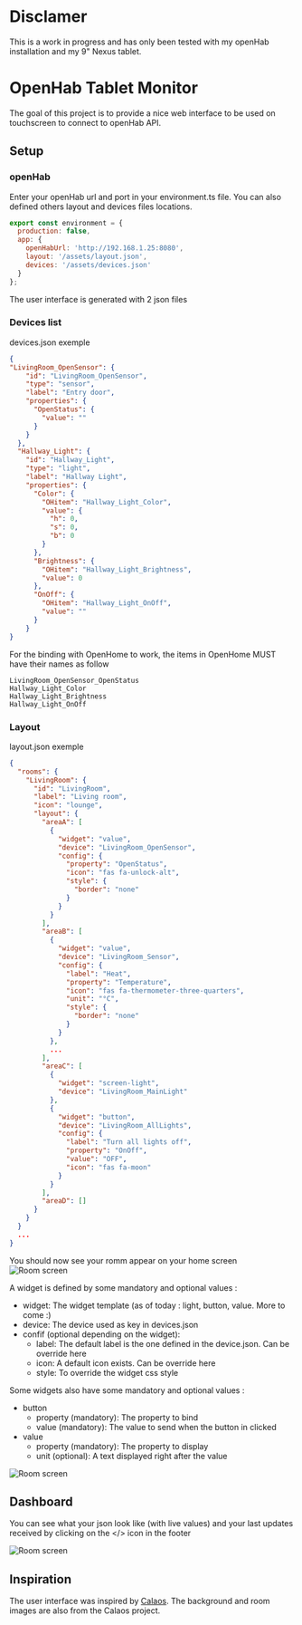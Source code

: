 # Disclamer
This is a work in progress and has only been tested with my openHab installation and my 9" Nexus tablet.

# OpenHab Tablet Monitor

The goal of this project is to provide a nice web interface to be used on touchscreen to connect to openHab API.

## Setup

### openHab

Enter your openHab url and port in your environment.ts file. You can also defined others layout and devices files locations.

```javascript
export const environment = {
  production: false,
  app: {
    openHabUrl: 'http://192.168.1.25:8080',
    layout: '/assets/layout.json',
    devices: '/assets/devices.json'
  }
};
```


The user interface is generated with 2 json files

### Devices list
devices.json exemple

```json
{
"LivingRoom_OpenSensor": {
    "id": "LivingRoom_OpenSensor",
    "type": "sensor",
    "label": "Entry door",
    "properties": {
      "OpenStatus": {
        "value": ""
      }
    }
  },
  "Hallway_Light": {
    "id": "Hallway_Light",
    "type": "light",
    "label": "Hallway Light",
    "properties": {
      "Color": {
        "OHitem": "Hallway_Light_Color",
        "value": {
          "h": 0,
          "s": 0,
          "b": 0
        }
      },
      "Brightness": {
        "OHitem": "Hallway_Light_Brightness",
        "value": 0
      },
      "OnOff": {
        "OHitem": "Hallway_Light_OnOff",
        "value": ""
      }
    }
}
```

For the binding with OpenHome to work, the items in OpenHome MUST have their names as follow

```
LivingRoom_OpenSensor_OpenStatus
Hallway_Light_Color
Hallway_Light_Brightness
Hallway_Light_OnOff
```

### Layout
layout.json exemple

```json
{
  "rooms": {
    "LivingRoom": {
      "id": "LivingRoom",
      "label": "Living room",
      "icon": "lounge",
      "layout": {
        "areaA": [
          {
            "widget": "value",
            "device": "LivingRoom_OpenSensor",
            "config": {
              "property": "OpenStatus",
              "icon": "fas fa-unlock-alt",
              "style": {
                "border": "none"
              }
            }
          }
        ],
        "areaB": [
          {
            "widget": "value",
            "device": "LivingRoom_Sensor",
            "config": {
              "label": "Heat",
              "property": "Temperature",
              "icon": "fas fa-thermometer-three-quarters",
              "unit": "°C",
              "style": {
                "border": "none"
              }
            }
          },
          ...
        ],
        "areaC": [
          {
            "widget": "screen-light",
            "device": "LivingRoom_MainLight"
          },
          {
            "widget": "button",
            "device": "LivingRoom_AllLights",
            "config": {
              "label": "Turn all lights off",
              "property": "OnOff",
              "value": "OFF",
              "icon": "fas fa-moon"
            }
          }
        ],
        "areaD": []
      }
    }
  }
  ...
}
```

You should now see your romm appear on your home screen
![Room screen](readme_files/sc_home.png)

A widget is defined by some mandatory and optional values :
* widget: The widget template (as of today : light, button, value. More to come :)
* device: The device used as key in devices.json
* confif (optional depending on the widget):
  * label: The default label is the one defined in the device.json. Can be override here
  * icon: A default icon exists. Can be override here
  * style: To override the widget css style

Some widgets also have some mandatory and optional values :
* button
  * property (mandatory): The property to bind
  * value (mandatory): The value to send when the button in clicked
* value
  * property (mandatory): The property to display
  * unit (optional): A text displayed right after the value

![Room screen](readme_files/sc_livingroom.png)

## Dashboard
You can see what your json look like (with live values) and your last updates received by clicking on the </> icon in the footer

![Room screen](readme_files/sc_dashboard.png)

## Inspiration

The user interface was inspired by [Calaos](https://calaos.fr/en/). The background and room images are also from the Calaos project.
